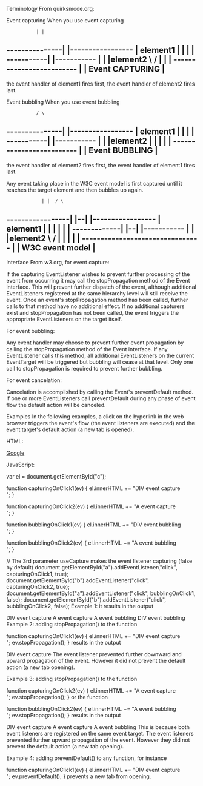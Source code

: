 Terminology
From quirksmode.org:

Event capturing
When you use event capturing

               | |
---------------| |-----------------
| element1     | |                |
|   -----------| |-----------     |
|   |element2  \ /          |     |
|   -------------------------     |
|        Event CAPTURING          |
-----------------------------------
the event handler of element1 fires first, the event handler of element2 fires last.

Event bubbling
When you use event bubbling

               / \
---------------| |-----------------
| element1     | |                |
|   -----------| |-----------     |
|   |element2  | |          |     |
|   -------------------------     |
|        Event BUBBLING           |
-----------------------------------
the event handler of element2 fires first, the event handler of element1 fires last.

Any event taking place in the W3C event model is first captured until it reaches the target element and then bubbles up again.

                 | |  / \
-----------------| |--| |-----------------
| element1       | |  | |                |
|   -------------| |--| |-----------     |
|   |element2    \ /  | |          |     |
|   --------------------------------     |
|        W3C event model                 |
------------------------------------------
Interface
From w3.org, for event capture:

If the capturing EventListener wishes to prevent further processing of the event from occurring it may call the stopPropagation method of the Event interface. This will prevent further dispatch of the event, although additional EventListeners registered at the same hierarchy level will still receive the event. Once an event's stopPropagation method has been called, further calls to that method have no additional effect. If no additional capturers exist and stopPropagation has not been called, the event triggers the appropriate EventListeners on the target itself.

For event bubbling:

Any event handler may choose to prevent further event propagation by calling the stopPropagation method of the Event interface. If any EventListener calls this method, all additional EventListeners on the current EventTarget will be triggered but bubbling will cease at that level. Only one call to stopPropagation is required to prevent further bubbling.

For event cancelation:

Cancelation is accomplished by calling the Event's preventDefault method. If one or more EventListeners call preventDefault during any phase of event flow the default action will be canceled.

Examples
In the following examples, a click on the hyperlink in the web browser triggers the event's flow (the event listeners are executed) and the event target's default action (a new tab is opened).

HTML:

<div id="a">
  <a id="b" href="http://www.google.com/" target="_blank">Google</a>
</div>
<p id="c"></p>
JavaScript:

var el = document.getElementById("c");

function capturingOnClick1(ev) {
    el.innerHTML += "DIV event capture<br>";
}

function capturingOnClick2(ev) {
    el.innerHTML += "A event capture<br>";
}

function bubblingOnClick1(ev) {
    el.innerHTML += "DIV event bubbling<br>";
}

function bubblingOnClick2(ev) {
    el.innerHTML += "A event bubbling<br>";
}

// The 3rd parameter useCapture makes the event listener capturing (false by default)
document.getElementById("a").addEventListener("click", capturingOnClick1, true);
document.getElementById("b").addEventListener("click", capturingOnClick2, true);
document.getElementById("a").addEventListener("click", bubblingOnClick1, false);
document.getElementById("b").addEventListener("click", bubblingOnClick2, false);
Example 1: it results in the output

DIV event capture
A event capture
A event bubbling
DIV event bubbling
Example 2: adding stopPropagation() to the function

function capturingOnClick1(ev) {
    el.innerHTML += "DIV event capture<br>";
    ev.stopPropagation();
}
results in the output

DIV event capture
The event listener prevented further downward and upward propagation of the event. However it did not prevent the default action (a new tab opening).

Example 3: adding stopPropagation() to the function

function capturingOnClick2(ev) {
    el.innerHTML += "A event capture<br>";
    ev.stopPropagation();
}
or the function

function bubblingOnClick2(ev) {
    el.innerHTML += "A event bubbling<br>";
    ev.stopPropagation();
}
results in the output

DIV event capture
A event capture
A event bubbling
This is because both event listeners are registered on the same event target. The event listeners prevented further upward propagation of the event. However they did not prevent the default action (a new tab opening).

Example 4: adding preventDefault() to any function, for instance

function capturingOnClick1(ev) {
    el.innerHTML += "DIV event capture<br>";
    ev.preventDefault();
}
prevents a new tab from opening.

